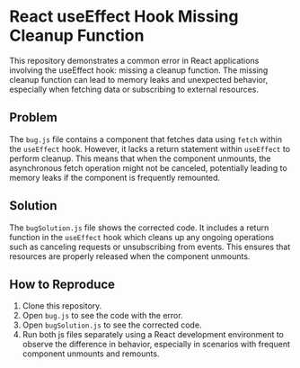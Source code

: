 # React useEffect Hook Missing Cleanup Function
This repository demonstrates a common error in React applications involving the useEffect hook: missing a cleanup function.  The missing cleanup function can lead to memory leaks and unexpected behavior, especially when fetching data or subscribing to external resources.

## Problem
The `bug.js` file contains a component that fetches data using `fetch` within the `useEffect` hook. However, it lacks a return statement within `useEffect` to perform cleanup. This means that when the component unmounts, the asynchronous fetch operation might not be canceled, potentially leading to memory leaks if the component is frequently remounted.

## Solution
The `bugSolution.js` file shows the corrected code. It includes a return function in the `useEffect` hook which cleans up any ongoing operations such as canceling requests or unsubscribing from events. This ensures that resources are properly released when the component unmounts.

## How to Reproduce
1. Clone this repository.
2. Open `bug.js` to see the code with the error.
3. Open `bugSolution.js` to see the corrected code.
4. Run both js files separately using a React development environment to observe the difference in behavior, especially in scenarios with frequent component unmounts and remounts.